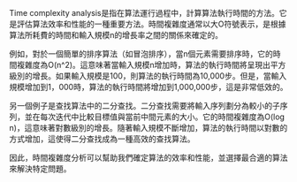 

Time complexity analysis是指在算法運行過程中，計算算法執行時間的方法。它是評估算法效率和性能的一種重要方法。時間複雜度通常以大O符號表示，是根據算法所耗費的時間和輸入規模n的增長率之間的關係來確定的。

例如，對於一個簡單的排序算法（如冒泡排序），當n個元素需要排序時，它的時間複雜度為O(n^2)。這意味著當輸入規模n增加時，算法的執行時間將呈現出平方級別的增長。如果輸入規模是100，則算法的執行時間為10,000步。但是，當輸入規模增加到1，000時，算法的執行時間將增加到1,000,000步，這是非常低效的。

另一個例子是查找算法中的二分查找。二分查找需要將輸入序列劃分為較小的子序列，並在每次迭代中比較目標值與當前中間元素的大小。它的時間複雜度為O(log n)，這意味著對數級別的增長。隨著輸入規模不斷增加，算法的執行時間以對數的方式增加，這使得二分查找成為一種高效的查找算法。

因此，時間複雜度分析可以幫助我們確定算法的效率和性能，並選擇最合適的算法來解決特定問題。